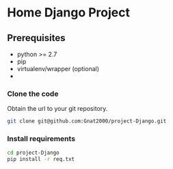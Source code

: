 # Home Django Project #
## Prerequisites ##

- python >= 2.7
- pip
- virtualenv/wrapper (optional)
- 
### Clone the code ###
Obtain the url to your git repository.

```bash
git clone git@github.com:Gnat2000/project-Django.git
```

### Install requirements ###
```bash
cd project-Django
pip install -r req.txt
```
